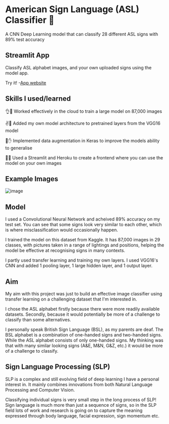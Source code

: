 
# American Sign Language (ASL) Classifier 🧏

A CNN Deep Learning model that can classify 28 different ASL signs with 89% test accuracy

## Streamlit App
Classify ASL alphabet images, and your own uploaded signs using the model app. 

Try it! -[App website](https://asl-classifier-app.herokuapp.com/)

## Skills I used/learned

👌👋 Worked effectively in the cloud to train a large model on 87,000 images 

✌️👏 Added my own model architecture to pretrained layers from the VGG16 model

🤟✋ Implemented data augmentation in Keras to improve the models ability to generalise

🤙🤘 Used a Streamlit and Heroku to create a frontend where you can use the model on your own images


## Example Images

![image](https://user-images.githubusercontent.com/97390056/180932851-1bab8cef-9802-4c24-9db3-bcceb69b77ee.png)


## Model

I used a Convolutional Neural Network and acheived 89% accuracy on my test set. 
You can see that some signs look very similar to each other, which is where misclassification would occasionally happen.

I trained the model on this dataset from Kaggle. 
It has 87,000 images in 29 classes, with pictures taken in a range of lightings and positions, helping the model be effective at recognising signs in many contexts.

I partly used transfer learning and training my own layers. 
I used VGG16's CNN and added 1 pooling layer, 1 large hidden layer, and 1 output layer.

## Aim

My aim with this project was just to build an effective image classifier using transfer learning on a challenging dataset that I'm interested in.

I chose the ASL alphabet firstly because there were more readily available datasets. 
Secondly, because it would potentially be more of a challenge to classify than some alternatives.

I personally speak British Sign Language (BSL), as my parents are deaf. 
The BSL alphabet is a combination of one-handed signs and two-handed signs. 
While the ASL alphabet consists of only one-handed signs. 
My thinking was that with many similar looking signs (A&E, M&N, G&Z, etc.) it would be more of a challenge to classify.

## Sign Language Processing (SLP)

SLP is a complex and still evolving field of deep learning I have a personal interest in. 
It mainly combines innovations from both Natural Language Processing and Computer Vision. 

Classifying individual signs is very small step in the long process of SLP! 
Sign language is much more than just a sequence of signs, 
so in the SLP field lots of work and research is going on to capture the meaning expressed through body language, facial expression, sign momentum etc.
